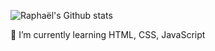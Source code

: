 ![Raphaël's Github stats](https://github-readme-stats.vercel.app/api?username=raphaellebas&show_icons=true&theme=radical)

 🌱 I’m currently learning HTML, CSS, JavaScript
<!--
**raphaellebas/raphaellebas** is a ✨ _special_ ✨ repository because its `README.md` (this file) appears on your GitHub profile.

Here are some ideas to get you started:

- 🔭 I’m currently learning on HTML, CSS, JavaScript

- 👯 I’m looking to collaborate on ...
- 🤔 I’m looking for help with ...
- 💬 Ask me about ...
- 📫 How to reach me: ...
- 😄 Pronouns: ...
- ⚡ Fun fact: ...
-->


